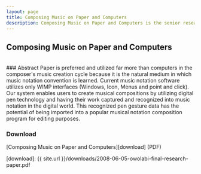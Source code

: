 ```yaml
---
layout: page
title: Composing Music on Paper and Computers
description: Composing Music on Paper and Computers is the senior research paper written by Bobby Owolabi at the University of Maryland College Park.
---
```

## Composing Music on Paper and Computers
<br/>	
### Abstract
Paper is preferred and utilized far more than computers in the composer's music creation cycle because it is the natural medium in which music notation convention is learned. Current music notation software utilizes only WIMP interfaces (Windows, Icon, Menus and point and click). Our system enables users to create musical compositions by utilizing digital pen technology and having their work captured and recognized into music notation in the digital world. This recognized pen gesture data has the potential of being imported into a popular musical notation composition program for editing purposes. 

### Download
[Composing Music on Paper and Computers][download] (PDF)

[download]: {{ site.url }}/downloads/2008-06-05-owolabi-final-research-paper.pdf